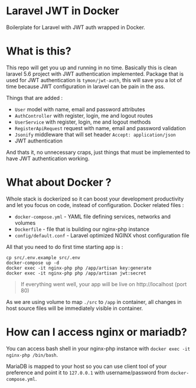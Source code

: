 # Laravel JWT in Docker
Boilerplate for Laravel with JWT auth wrapped in Docker.

# What is this?

This repo will get you up and running in no time. 
Basically this is clean laravel 5.6 project with JWT authentication implemented.
Package that is used for JWT authentication is `tymon/jwt-auth`, this will save you a lot of time because JWT configuration in laravel can be pain in the ass.

Things that are added :
* `User` model with name, email and password attributes
* `AuthController` with register, login, me and logout routes
* `UserService` with register, login, me and logout methods
* `RegisterApiRequest` request with name, email and password validation
* `Jsonify` middleware that will set header `Accept: application/json`
* JWT authentication

And thats it, no unnecessary craps, just things that must be implemented to have JWT authentication working.

# What about Docker ?

Whole stack is dockerized so it can boost your development productivity and let you focus on code, instead of configuration.
Docker related files :

* `docker-compose.yml` - YAML file defining services, networks and volumes
* `Dockerfile` - file that is building our nginx-php instance
* `config/default.conf` - Laravel optimized NGINX vhost configuration file

All that you need to do first time starting app is :
```
cp src/.env.example src/.env
docker-compose up -d
docker exec -it nginx-php php /app/artisan key:generate
docker exec -it nginx-php php /app/artisan jwt:secret
```
> If everything went well, your app will be live on http://localhost (port 80)

As we are using volume to map `./src` to `/app` in container, all changes in host source files will be immediately visible in container.

# How can I access nginx or mariadb?

You can access bash shell in your nginx-php instance with `docker exec -it nginx-php /bin/bash`.  
  
MariaDB is mapped to your host so you can use client tool of your preference and point it to `127.0.0.1` with username/password from `docker-compose.yml`.
